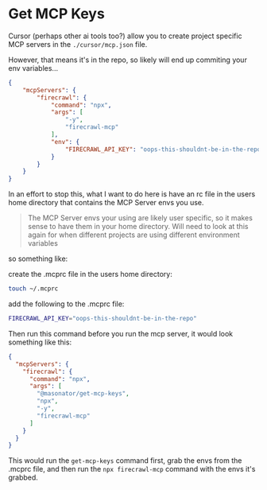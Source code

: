 # Get MCP Keys

Cursor (perhaps other ai tools too?) allow you to create project specific MCP servers in the `./cursor/mcp.json` file.

However, that means it's in the repo, so likely will end up commiting your env variables...

```json
{
    "mcpServers": {
        "firecrawl": {
            "command": "npx",
            "args": [
                "-y",
                "firecrawl-mcp"
            ],
            "env": {
                "FIRECRAWL_API_KEY": "oops-this-shouldnt-be-in-the-repo"
            }
        }
    }
}
```

In an effort to stop this, what I want to do here is have an rc file in the users home directory that contains the MCP Server envs you use. 

> The MCP Server envs your using are likely user specific, so it makes sense to have them in your home directory. Will need to look at this again for when different projects are using different environment variables

so something like:

create the .mcprc file in the users home directory:

```bash
touch ~/.mcprc
```

add the following to the .mcprc file:

```bash
FIRECRAWL_API_KEY="oops-this-shouldnt-be-in-the-repo"
```

Then run this command before you run the mcp server, it would look something like this:

```json
{
  "mcpServers": {
    "firecrawl": {
      "command": "npx",
      "args": [
        "@masonator/get-mcp-keys",
        "npx",
        "-y",
        "firecrawl-mcp"
      ]
    }
  }
}
```

This would run the `get-mcp-keys` command first, grab the envs from the .mcprc file, and then run the `npx firecrawl-mcp` command with the envs it's grabbed.